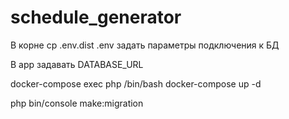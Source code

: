 # schedule_generator

В корне
cp .env.dist .env
задать параметры подключения к БД

В app задавать DATABASE_URL

docker-compose exec php /bin/bash
docker-compose up -d

php bin/console  make:migration

